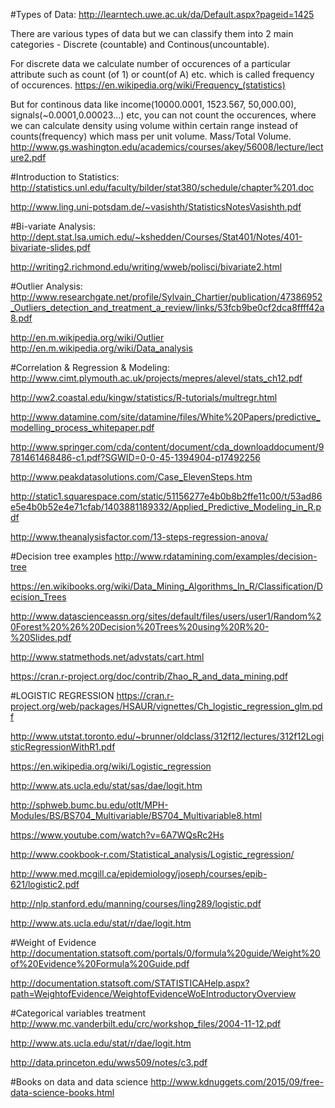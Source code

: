 #Types of Data:
http://learntech.uwe.ac.uk/da/Default.aspx?pageid=1425

There are various types of data but we can classify them into 2 main categories - Discrete (countable) and Continous(uncountable). 

For discrete data we calculate number of occurences of a particular attribute such as count (of 1) or count(of A) etc. which is called frequency of occurences.
https://en.wikipedia.org/wiki/Frequency_(statistics)

But for continous data like income(10000.0001, 1523.567, 50,000.00), signals(~0.0001,0.00023...) etc, you can not count the occurences, where we can calculate density using volume within certain range instead of counts(frequency) which mass per unit volume. Mass/Total Volume.
http://www.gs.washington.edu/academics/courses/akey/56008/lecture/lecture2.pdf

#Introduction to Statistics:
http://statistics.unl.edu/faculty/bilder/stat380/schedule/chapter%201.doc

http://www.ling.uni-potsdam.de/~vasishth/StatisticsNotesVasishth.pdf

#Bi-variate Analysis:
http://dept.stat.lsa.umich.edu/~kshedden/Courses/Stat401/Notes/401-bivariate-slides.pdf

http://writing2.richmond.edu/writing/wweb/polisci/bivariate2.html

#Outlier Analysis:
http://www.researchgate.net/profile/Sylvain_Chartier/publication/47386952_Outliers_detection_and_treatment_a_review/links/53fcb9be0cf2dca8ffff42a8.pdf 

http://en.m.wikipedia.org/wiki/Outlier http://en.m.wikipedia.org/wiki/Data_analysis

#Correlation & Regression & Modeling:
http://www.cimt.plymouth.ac.uk/projects/mepres/alevel/stats_ch12.pdf

http://ww2.coastal.edu/kingw/statistics/R-tutorials/multregr.html

http://www.datamine.com/site/datamine/files/White%20Papers/predictive_modelling_process_whitepaper.pdf

http://www.springer.com/cda/content/document/cda_downloaddocument/9781461468486-c1.pdf?SGWID=0-0-45-1394904-p17492256

http://www.peakdatasolutions.com/Case_ElevenSteps.htm

http://static1.squarespace.com/static/51156277e4b0b8b2ffe11c00/t/53ad86e5e4b0b52e4e71cfab/1403881189332/Applied_Predictive_Modeling_in_R.pdf

http://www.theanalysisfactor.com/13-steps-regression-anova/

#Decision tree examples
http://www.rdatamining.com/examples/decision-tree

https://en.wikibooks.org/wiki/Data_Mining_Algorithms_In_R/Classification/Decision_Trees

http://www.datascienceassn.org/sites/default/files/users/user1/Random%20Forest%20%26%20Decision%20Trees%20using%20R%20-%20Slides.pdf

http://www.statmethods.net/advstats/cart.html

https://cran.r-project.org/doc/contrib/Zhao_R_and_data_mining.pdf


#LOGISTIC REGRESSION
https://cran.r-project.org/web/packages/HSAUR/vignettes/Ch_logistic_regression_glm.pdf

http://www.utstat.toronto.edu/~brunner/oldclass/312f12/lectures/312f12LogisticRegressionWithR1.pdf

https://en.wikipedia.org/wiki/Logistic_regression

http://www.ats.ucla.edu/stat/sas/dae/logit.htm

http://sphweb.bumc.bu.edu/otlt/MPH-Modules/BS/BS704_Multivariable/BS704_Multivariable8.html

https://www.youtube.com/watch?v=6A7WQsRc2Hs

http://www.cookbook-r.com/Statistical_analysis/Logistic_regression/

http://www.med.mcgill.ca/epidemiology/joseph/courses/epib-621/logistic2.pdf

http://nlp.stanford.edu/manning/courses/ling289/logistic.pdf

http://www.ats.ucla.edu/stat/r/dae/logit.htm

#Weight of Evidence
http://documentation.statsoft.com/portals/0/formula%20guide/Weight%20of%20Evidence%20Formula%20Guide.pdf

http://documentation.statsoft.com/STATISTICAHelp.aspx?path=WeightofEvidence/WeightofEvidenceWoEIntroductoryOverview

#Categorical variables treatment
http://www.mc.vanderbilt.edu/crc/workshop_files/2004-11-12.pdf

http://www.ats.ucla.edu/stat/r/dae/logit.htm

http://data.princeton.edu/wws509/notes/c3.pdf

#Books on data and data science
http://www.kdnuggets.com/2015/09/free-data-science-books.html
